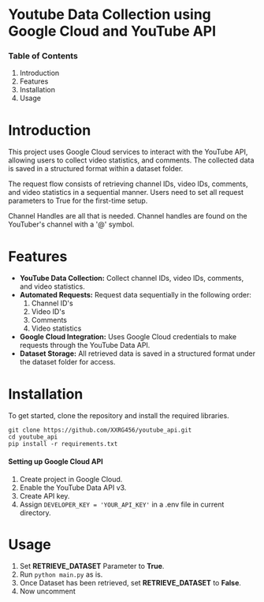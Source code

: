 # Youtube Data Collection using Google Cloud and YouTube API

### Table of Contents

1. Introduction
2. Features
3. Installation
4. Usage

# Introduction

This project uses Google Cloud services to interact with the YouTube API, allowing users to collect video statistics, and comments. The collected data is saved in a structured format within a dataset folder.

The request flow consists of retrieving channel IDs, video IDs, comments, and video statistics in a sequential manner. Users need to set all request parameters to True for the first-time setup.

Channel Handles are all that is needed. Channel handles are found on the YouTuber's channel with a '@' symbol. 



# Features

- **YouTube Data Collection:** Collect channel IDs, video IDs, comments, and video statistics.
- **Automated Requests:** Request data sequentially in the following order:
    1. Channel ID's
    2. Video ID's
    3. Comments
    4. Video statistics
- **Google Cloud Integration:** Uses Google Cloud credentials to make requests through the YouTube Data API.
- **Dataset Storage:** All retrieved data is saved in a structured format under the dataset folder for access.

# Installation

To get started, clone the repository and install the required libraries.
```
git clone https://github.com/XXRG456/youtube_api.git
cd youtube_api
pip install -r requirements.txt
```

#### Setting up Google Cloud API

1. Create project in Google Cloud.
2. Enable the YouTube Data API v3.
3. Create API key.
4. Assign ```DEVELOPER_KEY = 'YOUR_API_KEY'``` in a .env file in current directory.

# Usage

1. Set **RETRIEVE_DATASET** Parameter to **True**.
2. Run ```python main.py``` as is.
3. Once Dataset has been retrieved, set **RETRIEVE_DATASET** to **False**.
4. Now uncomment 